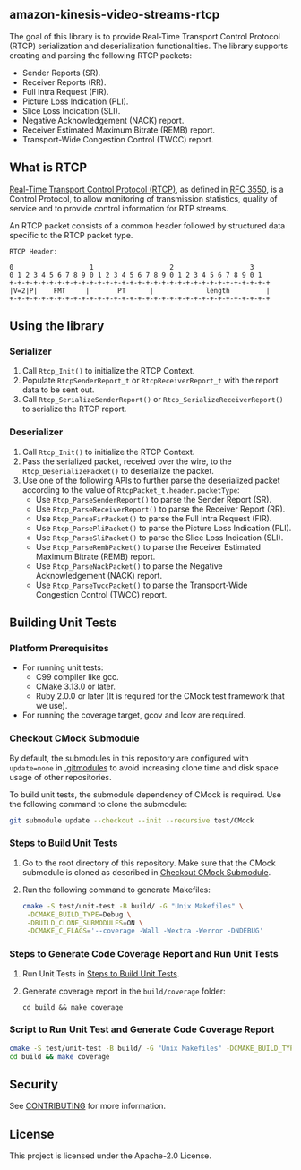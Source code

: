 ## amazon-kinesis-video-streams-rtcp

The goal of this library is to provide Real-Time Transport Control Protocol
(RTCP) serialization and deserialization functionalities. The library supports
creating and parsing the following RTCP packets:
* Sender Reports (SR).
* Receiver Reports (RR).
* Full Intra Request (FIR).
* Picture Loss Indication (PLI).
* Slice Loss Indication (SLI).
* Negative Acknowledgement (NACK) report.
* Receiver Estimated Maximum Bitrate (REMB) report.
* Transport-Wide Congestion Control (TWCC) report.

## What is RTCP

[Real-Time Transport Control Protocol (RTCP)](https://en.wikipedia.org/wiki/RTP_Control_Protocol),
as defined in [RFC 3550](https://datatracker.ietf.org/doc/html/rfc3550), is a
Control Protocol, to allow monitoring of transmission statistics, quality of
service and to provide control information for RTP streams.

An RTCP packet consists of a common header followed by structured data specific
to the RTCP packet type.

```
RTCP Header:

0                   1                   2                   3
0 1 2 3 4 5 6 7 8 9 0 1 2 3 4 5 6 7 8 9 0 1 2 3 4 5 6 7 8 9 0 1
+-+-+-+-+-+-+-+-+-+-+-+-+-+-+-+-+-+-+-+-+-+-+-+-+-+-+-+-+-+-+-+-+
|V=2|P|    FMT     |       PT      |             length         |
+-+-+-+-+-+-+-+-+-+-+-+-+-+-+-+-+-+-+-+-+-+-+-+-+-+-+-+-+-+-+-+-+

```

## Using the library

### Serializer

1. Call `Rtcp_Init()` to initialize the RTCP Context.
2. Populate `RtcpSenderReport_t` or `RtcpReceiverReport_t` with the report data
   to be sent out.
3. Call `Rtcp_SerializeSenderReport()` or `Rtcp_SerializeReceiverReport()` to
   serialize the RTCP report.

### Deserializer

1. Call `Rtcp_Init()` to initialize the RTCP Context.
2. Pass the serialized packet, received over the wire, to the
   `Rtcp_DeserializePacket()` to deserialize the packet.
3. Use one of the following APIs to further parse the deserialized packet
   according to the value of `RtcpPacket_t.header.packetType`:
    * Use `Rtcp_ParseSenderReport()` to parse the Sender Report (SR).
    * Use `Rtcp_ParseReceiverReport()` to parse the Receiver Report (RR).
    * Use `Rtcp_ParseFirPacket()` to parse the Full Intra Request (FIR).
    * Use `Rtcp_ParsePliPacket()` to parse the Picture Loss Indication (PLI).
    * Use `Rtcp_ParseSliPacket()` to parse the Slice Loss Indication (SLI).
    * Use `Rtcp_ParseRembPacket()` to parse the Receiver Estimated Maximum
      Bitrate (REMB) report.
    * Use `Rtcp_ParseNackPacket()` to parse the Negative Acknowledgement (NACK)
      report.
    * Use `Rtcp_ParseTwccPacket()` to parse the Transport-Wide Congestion
      Control (TWCC) report.

## Building Unit Tests

### Platform Prerequisites

- For running unit tests:
    - C99 compiler like gcc.
    - CMake 3.13.0 or later.
    - Ruby 2.0.0 or later (It is required for the CMock test framework that we
      use).
- For running the coverage target, gcov and lcov are required.

### Checkout CMock Submodule

By default, the submodules in this repository are configured with `update=none`
in [.gitmodules](./.gitmodules) to avoid increasing clone time and disk space
usage of other repositories.

To build unit tests, the submodule dependency of CMock is required. Use the
following command to clone the submodule:

```sh
git submodule update --checkout --init --recursive test/CMock
```

### Steps to Build Unit Tests

1. Go to the root directory of this repository. Make sure that the CMock
   submodule is cloned as described in [Checkout CMock Submodule](#checkout-cmock-submodule).
2. Run the following command to generate Makefiles:

     ```sh
     cmake -S test/unit-test -B build/ -G "Unix Makefiles" \
      -DCMAKE_BUILD_TYPE=Debug \
      -DBUILD_CLONE_SUBMODULES=ON \
      -DCMAKE_C_FLAGS='--coverage -Wall -Wextra -Werror -DNDEBUG'
     ```
 
 ### Steps to Generate Code Coverage Report and Run Unit Tests
 
 1. Run Unit Tests in [Steps to Build Unit Tests](#steps-to-build-unit-tests).
 2. Generate coverage report in the `build/coverage` folder:
 
     ```
     cd build && make coverage
     ```
 
 ### Script to Run Unit Test and Generate Code Coverage Report
 
 ```sh
 cmake -S test/unit-test -B build/ -G "Unix Makefiles" -DCMAKE_BUILD_TYPE=Debug -DBUILD_CLONE_SUBMODULES=ON -DCMAKE_C_FLAGS='--coverage -Wall -Wextra -Werror -DNDEBUG -DLIBRARY_LOG_LEVEL=LOG_DEBUG'
 cd build && make coverage
 ```

## Security

See [CONTRIBUTING](CONTRIBUTING.md#security-issue-notifications) for more information.

## License

This project is licensed under the Apache-2.0 License.
